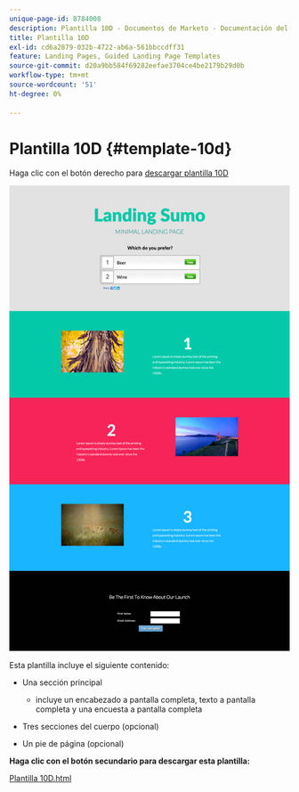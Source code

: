 ```yaml
---
unique-page-id: 8784008
description: Plantilla 10D - Documentos de Marketo - Documentación del producto
title: Plantilla 10D
exl-id: cd6a2879-032b-4722-ab6a-561bbccdff31
feature: Landing Pages, Guided Landing Page Templates
source-git-commit: d20a9bb584f69282eefae3704ce4be2179b29d0b
workflow-type: tm+mt
source-wordcount: '51'
ht-degree: 0%

---
```


# Plantilla 10D {#template-10d}

Haga clic con el botón derecho para [descargar plantilla 10D](https://experienceleague.adobe.com/landing/marketo/lp-templates/template-10d.html?lang=es)

![](assets/image2015-7-27-11-3a3-3a12.png)

Esta plantilla incluye el siguiente contenido:

* Una sección principal

   * incluye un encabezado a pantalla completa, texto a pantalla completa y una encuesta a pantalla completa

* Tres secciones del cuerpo (opcional)
* Un pie de página (opcional)

**Haga clic con el botón secundario para descargar esta plantilla:**

[Plantilla 10D.html](https://experienceleague.adobe.com/landing/marketo/lp-templates/template-10d.html?lang=es)
